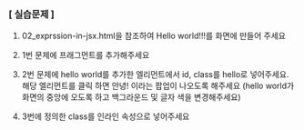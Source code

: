 ### [ 실습문제 ]

1. 02_exprssion-in-jsx.html을 참조하여 Hello world!!!를 화면에 만들어 주세요

2. 1번 문제에 프래그먼트를 추가해주세요

3. 2번 문제에 hello world를 추가한 엘리먼트에서 id, class를 hello로 넣어주세요. 
해당 엘리먼트를 클릭 하면 안녕! 이라는 팝업이 나오도록 해주세요
(hello world가 화면의 중앙에 오도록 하고 백그라운드 및 글자 색을 변경해주세요)

4. 3번에 정의한 class를 인라인 속성으로 넣어주세요
